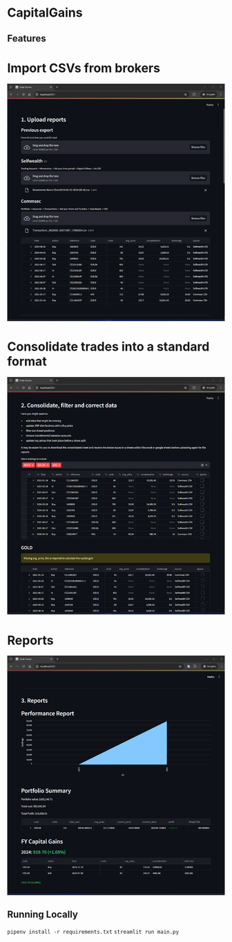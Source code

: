 # CapitalGains

## Features
# Import CSVs from brokers
![alt text](image.png)

# Consolidate trades into a standard format
![alt text](image-1.png)

# Reports
![alt text](image-2.png)

## Running Locally
`pipenv install -r requirements.txt`
`streamlit run main.py`
